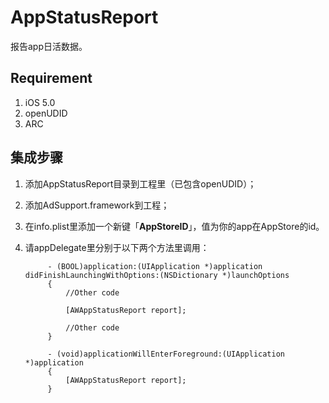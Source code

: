 AppStatusReport
===============

报告app日活数据。

## Requirement
1. iOS 5.0
2. openUDID
3. ARC

## 集成步骤
1. 添加AppStatusReport目录到工程里（已包含openUDID）；
2. 添加AdSupport.framework到工程；
3. 在info.plist里添加一个新键「**AppStoreID**」，值为你的app在AppStore的id。
4. 请appDelegate里分别于以下两个方法里调用：

			- (BOOL)application:(UIApplication *)application didFinishLaunchingWithOptions:(NSDictionary *)launchOptions
			{
			   	//Other code
			   	
			   	[AWAppStatusReport report];
			   	
			   	//Other code
			}
			
			- (void)applicationWillEnterForeground:(UIApplication *)application
			{
			    [AWAppStatusReport report];
			}
